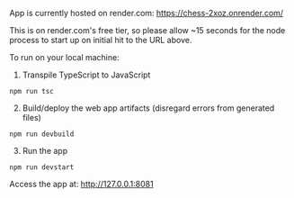App is currently hosted on render.com: https://chess-2xoz.onrender.com/

This is on render.com's free tier, so please allow ~15 seconds for the node process to start up on initial hit to the URL above.


To run on your local machine:

1. Transpile TypeScript to JavaScript
```
npm run tsc
```

2. Build/deploy the web app artifacts (disregard errors from generated files)
```
npm run devbuild
```

3. Run the app
```
npm run devstart
```

Access the app at: http://127.0.0.1:8081
